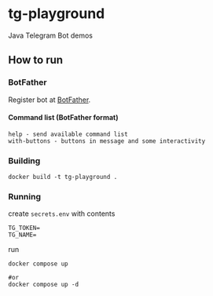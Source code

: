 # tg-playground
Java Telegram Bot demos

## How to run

### BotFather

Register bot at [BotFather](https://t.me/BotFather).

#### Command list (BotFather format)

```
help - send available command list
with-buttons - buttons in message and some interactivity
```

### Building

`docker build -t tg-playground .`

### Running

create `secrets.env` with contents

```env
TG_TOKEN=
TG_NAME=
```

run
```shell
docker compose up

#or
docker compose up -d
```